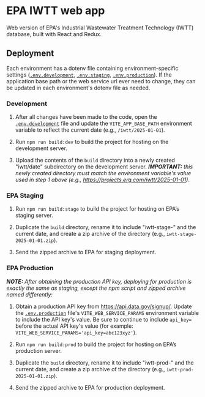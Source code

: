 # EPA IWTT web app

Web version of EPA's Industrial Wastewater Treatment Technology (IWTT) database, built with React and Redux.

## Deployment

Each environment has a dotenv file containing environment-specific settings ([`.env.development`](/.env.development), [`.env.staging`](/.env.staging), [`.env.production`](/.env.production)). If the application base path or the web service url ever need to change, they can be updated in each environment's dotenv file as needed.

### Development

1. After all changes have been made to the code, open the [`.env.development`](/.env.development) file and update the `VITE_APP_BASE_PATH` environment variable to reflect the current date (e.g., `/iwtt/2025-01-01`).

2.  Run `npm run build:dev` to build the project for hosting on the development server.

3.  Upload the contents of the `build` directory into a newly created "iwtt/date" subdirectory on the development server. _**IMPORTANT:** this newly created directory must match the environment variable's value used in step 1 above (e.g., https://projects.erg.com/iwtt/2025-01-01)_.

### EPA Staging

1.  Run `npm run build:stage` to build the project for hosting on EPA’s staging server.

2.  Duplicate the `build` directory, rename it to include "iwtt-stage-" and the current date, and create a zip archive of the directory (e.g., `iwtt-stage-2025-01-01.zip`).

3. Send the zipped archive to EPA for staging deployment.

### EPA Production

_***NOTE:*** After obtaining the production API key, deploying for production is exactly the same as staging, except the npm script and zipped archive named differently:_

1.  Obtain a production API key from https://api.data.gov/signup/. Update the [`.env.production`](/.env.production) file's `VITE_WEB_SERVICE_PARAMS` environment variable to include the API key's value. Be sure to continue to include `api_key=` before the actual API key's value (for example: `VITE_WEB_SERVICE_PARAMS='api_key=abc123xyz'`).

2.  Run `npm run build:prod` to build the project for hosting on EPA’s production server.

3.  Duplicate the `build` directory, rename it to include "iwtt-prod-" and the current date, and create a zip archive of the directory (e.g., `iwtt-prod-2025-01-01.zip`).

4. Send the zipped archive to EPA for production deployment.

